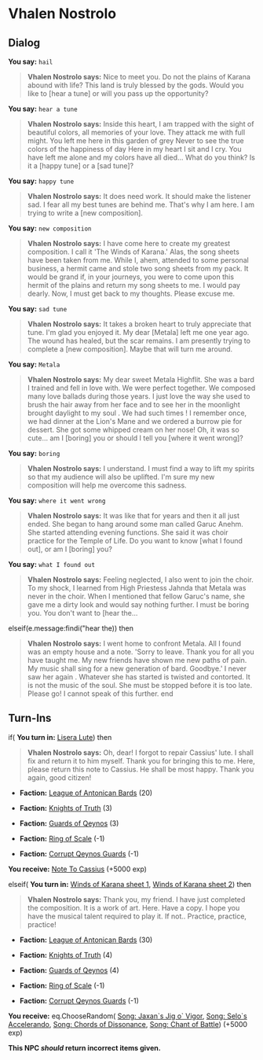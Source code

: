 # Vhalen Nostrolo



## Dialog

**You say:** `hail`



>**Vhalen Nostrolo says:** Nice to meet you.  Do not the plains of Karana abound with life?  This land is truly blessed by the gods.  Would you like to [hear a tune] or will you pass up the opportunity?

**You say:** `hear a tune`



>**Vhalen Nostrolo says:** Inside this heart, I am trapped with the sight of beautiful colors, all memories of your love. They attack me with full might. You left me here in this garden of grey Never to see the true colors of the happiness of day Here in my heart I sit and I cry. You have left me alone and my colors have all died...  What do you think? Is it a [happy tune] or a [sad tune]?

**You say:** `happy tune`



>**Vhalen Nostrolo says:** It does need work. It should make the listener sad. I fear all my best tunes are behind me. That's why I am here. I am trying to write a [new composition].

**You say:** `new composition`



>**Vhalen Nostrolo says:** I have come here to create my greatest composition. I call it 'The Winds of Karana.' Alas, the song sheets have been taken from me. While I, ahem, attended to some personal business, a hermit came and stole two song sheets from my pack. It would be grand if, in your journeys, you were to come upon this hermit of the plains and return my song sheets to me. I would pay dearly. Now, I must get back to my thoughts. Please excuse me.

**You say:** `sad tune`



>**Vhalen Nostrolo says:** It takes a broken heart to truly appreciate that tune. I'm glad you enjoyed it. My dear [Metala] left me one year ago. The wound has healed, but the scar remains. I am presently trying to complete a [new composition]. Maybe that will turn me around.

**You say:** `Metala`



>**Vhalen Nostrolo says:** My dear sweet Metala Highflit. She was a bard I trained and fell in love with. We were perfect together. We composed many love ballads during those years. I just love the way she used to brush the hair away from her face and to see her in the moonlight brought daylight to my soul . We had such times ! I remember once, we had dinner at the Lion's Mane and we ordered a burrow pie for dessert. She got some whipped cream on her nose! Oh, it was so cute... am I [boring] you or should I tell you [where it went wrong]?



**You say:** `boring`



>**Vhalen Nostrolo says:** I understand. I must find a way to lift my spirits so that my audience will also be uplifted. I'm sure my new composition will help me overcome this sadness.

**You say:** `where it went wrong`



>**Vhalen Nostrolo says:** It was like that for years and then it all just ended. She began to hang around some man called Garuc Anehm. She started attending evening functions. She said it was choir practice for the Temple of Life. Do you want to know [what I found out], or am I [boring] you?

**You say:** `what I found out`



>**Vhalen Nostrolo says:** Feeling neglected, I also went to join the choir. To my shock, I learned from High Priestess Jahnda that Metala was never in the choir. When I mentioned that fellow Garuc's name, she gave me a dirty look and would say nothing further.  I must be boring you. You don't want to [hear the...


elseif(e.message:findi("hear the)) then


>**Vhalen Nostrolo says:** I went home to confront Metala.  All I found was an empty house and a note. 'Sorry to leave. Thank you for all you have taught me. My new friends have shown me new paths of pain. My music shall sing for a new generation of bard. Goodbye.' <sigh> I never saw her again . Whatever she has started is twisted and contorted. It is not the music of the soul. She must be stopped before it is too late. Please go! I cannot speak of this further.
end

## Turn-Ins




if( **You turn in:** [Lisera Lute](/item/13114)) then 


>**Vhalen Nostrolo says:** Oh, dear! I forgot to repair Cassius' lute. I shall fix and return it to him myself. Thank you for bringing this to me. Here, please return this note to Cassius. He shall be most happy. Thank you again, good citizen!


* __Faction:__ [League of Antonican Bards](/faction/284) (20)


* __Faction:__ [Knights of Truth](/faction/281) (3)


* __Faction:__ [Guards of Qeynos](/faction/262) (3)


* __Faction:__ [Ring of Scale](/faction/304) (-1)


* __Faction:__ [Corrupt Qeynos Guards](/faction/230) (-1)


 **You receive:**  [Note To Cassius](/item/18803) (+5000 exp)

elseif( **You turn in:** [Winds of Karana sheet 1](/item/13116), [Winds of Karana sheet 2](/item/13119)) then 


>**Vhalen Nostrolo says:** Thank you, my friend. I have just completed the composition. It is a work of art. Here. Have a copy. I hope you have the musical talent required to play it. If not.. Practice, practice, practice!


* __Faction:__ [League of Antonican Bards](/faction/284) (30)


* __Faction:__ [Knights of Truth](/faction/281) (4)


* __Faction:__ [Guards of Qeynos](/faction/262) (4)


* __Faction:__ [Ring of Scale](/faction/304) (-1)


* __Faction:__ [Corrupt Qeynos Guards](/faction/230) (-1)


 **You receive:** eq.ChooseRandom( [Song: Jaxan\`s Jig o\` Vigor](/item/15722), [Song: Selo\`s Accelerando](/item/15717), [Song: Chords of Dissonance](/item/15703), [Song: Chant of Battle](/item/15700)) (+5000 exp)

**This NPC *should* return incorrect items given.**


